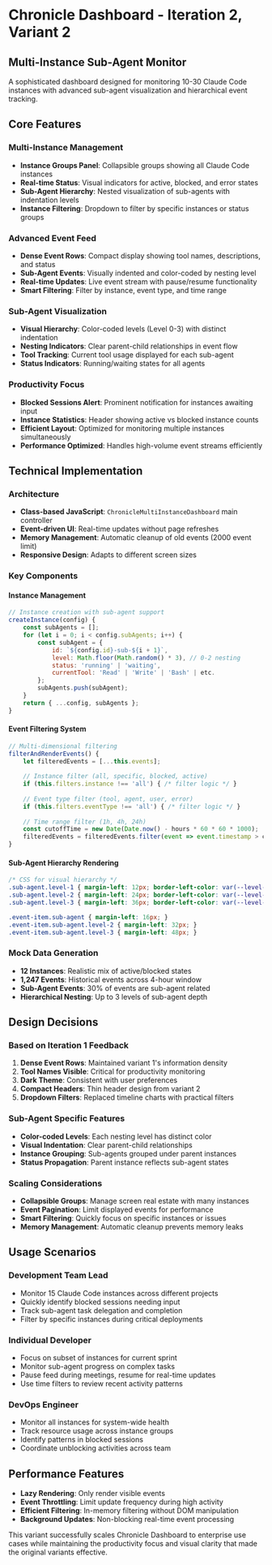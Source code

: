 # Chronicle Dashboard - Iteration 2, Variant 2
## Multi-Instance Sub-Agent Monitor

A sophisticated dashboard designed for monitoring 10-30 Claude Code instances with advanced sub-agent visualization and hierarchical event tracking.

## Core Features

### Multi-Instance Management
- **Instance Groups Panel**: Collapsible groups showing all Claude Code instances
- **Real-time Status**: Visual indicators for active, blocked, and error states
- **Sub-Agent Hierarchy**: Nested visualization of sub-agents with indentation levels
- **Instance Filtering**: Dropdown to filter by specific instances or status groups

### Advanced Event Feed
- **Dense Event Rows**: Compact display showing tool names, descriptions, and status
- **Sub-Agent Events**: Visually indented and color-coded by nesting level
- **Real-time Updates**: Live event stream with pause/resume functionality
- **Smart Filtering**: Filter by instance, event type, and time range

### Sub-Agent Visualization
- **Visual Hierarchy**: Color-coded levels (Level 0-3) with distinct indentation
- **Nesting Indicators**: Clear parent-child relationships in event flow
- **Tool Tracking**: Current tool usage displayed for each sub-agent
- **Status Indicators**: Running/waiting states for all agents

### Productivity Focus
- **Blocked Sessions Alert**: Prominent notification for instances awaiting input
- **Instance Statistics**: Header showing active vs blocked instance counts
- **Efficient Layout**: Optimized for monitoring multiple instances simultaneously
- **Performance Optimized**: Handles high-volume event streams efficiently

## Technical Implementation

### Architecture
- **Class-based JavaScript**: `ChronicleMultiInstanceDashboard` main controller
- **Event-driven UI**: Real-time updates without page refreshes
- **Memory Management**: Automatic cleanup of old events (2000 event limit)
- **Responsive Design**: Adapts to different screen sizes

### Key Components

#### Instance Management
```javascript
// Instance creation with sub-agent support
createInstance(config) {
    const subAgents = [];
    for (let i = 0; i < config.subAgents; i++) {
        const subAgent = {
            id: `${config.id}-sub-${i + 1}`,
            level: Math.floor(Math.random() * 3), // 0-2 nesting
            status: 'running' | 'waiting',
            currentTool: 'Read' | 'Write' | 'Bash' | etc.
        };
        subAgents.push(subAgent);
    }
    return { ...config, subAgents };
}
```

#### Event Filtering System
```javascript
// Multi-dimensional filtering
filterAndRenderEvents() {
    let filteredEvents = [...this.events];
    
    // Instance filter (all, specific, blocked, active)
    if (this.filters.instance !== 'all') { /* filter logic */ }
    
    // Event type filter (tool, agent, user, error)
    if (this.filters.eventType !== 'all') { /* filter logic */ }
    
    // Time range filter (1h, 4h, 24h)
    const cutoffTime = new Date(Date.now() - hours * 60 * 60 * 1000);
    filteredEvents = filteredEvents.filter(event => event.timestamp > cutoffTime);
}
```

#### Sub-Agent Hierarchy Rendering
```css
/* CSS for visual hierarchy */
.sub-agent.level-1 { margin-left: 12px; border-left-color: var(--level-1); }
.sub-agent.level-2 { margin-left: 24px; border-left-color: var(--level-2); }
.sub-agent.level-3 { margin-left: 36px; border-left-color: var(--level-3); }

.event-item.sub-agent { margin-left: 16px; }
.event-item.sub-agent.level-2 { margin-left: 32px; }
.event-item.sub-agent.level-3 { margin-left: 48px; }
```

### Mock Data Generation
- **12 Instances**: Realistic mix of active/blocked states
- **1,247 Events**: Historical events across 4-hour window
- **Sub-Agent Events**: 30% of events are sub-agent related
- **Hierarchical Nesting**: Up to 3 levels of sub-agent depth

## Design Decisions

### Based on Iteration 1 Feedback
1. **Dense Event Rows**: Maintained variant 1's information density
2. **Tool Names Visible**: Critical for productivity monitoring
3. **Dark Theme**: Consistent with user preferences
4. **Compact Headers**: Thin header design from variant 2
5. **Dropdown Filters**: Replaced timeline charts with practical filters

### Sub-Agent Specific Features
- **Color-coded Levels**: Each nesting level has distinct color
- **Visual Indentation**: Clear parent-child relationships
- **Instance Grouping**: Sub-agents grouped under parent instances
- **Status Propagation**: Parent instance reflects sub-agent states

### Scaling Considerations
- **Collapsible Groups**: Manage screen real estate with many instances
- **Event Pagination**: Limit displayed events for performance
- **Smart Filtering**: Quickly focus on specific instances or issues
- **Memory Management**: Automatic cleanup prevents memory leaks

## Usage Scenarios

### Development Team Lead
- Monitor 15 Claude Code instances across different projects
- Quickly identify blocked sessions needing input
- Track sub-agent task delegation and completion
- Filter by specific instances during critical deployments

### Individual Developer
- Focus on subset of instances for current sprint
- Monitor sub-agent progress on complex tasks
- Pause feed during meetings, resume for real-time updates
- Use time filters to review recent activity patterns

### DevOps Engineer
- Monitor all instances for system-wide health
- Track resource usage across instance groups
- Identify patterns in blocked sessions
- Coordinate unblocking activities across team

## Performance Features
- **Lazy Rendering**: Only render visible events
- **Event Throttling**: Limit update frequency during high activity
- **Efficient Filtering**: In-memory filtering without DOM manipulation
- **Background Updates**: Non-blocking real-time event processing

This variant successfully scales Chronicle Dashboard to enterprise use cases while maintaining the productivity focus and visual clarity that made the original variants effective.